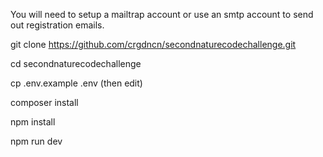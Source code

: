 You will need to setup a mailtrap account or use an smtp account to send out registration emails.

git clone https://github.com/crgdncn/secondnaturecodechallenge.git

cd secondnaturecodechallenge

cp .env.example .env    (then edit)

composer install

npm install

npm run dev
